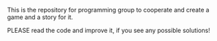 This is the repository for programming group
to cooperate and create a game and a story for it.

PLEASE read the code and improve it, if you see any possible solutions!
